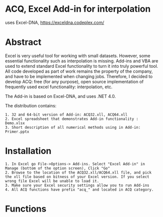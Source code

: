 # ACQ, Excel Add-in for interpolation 
uses Excel-DNA, https://exceldna.codeplex.com/

# Abstract 
Excel is very useful tool for working with small datasets. However, some essential functionality such as interpolation is missing. Add-ins and VBA are used to extend standard Excel functionality to turn it into truly powerful tool. All code developed as part of work remains the property of the company, and have to be implemented when changing jobs. Therefore, I decided to develop ACQ: free (for any purpose), open source implementation of frequently used excel functionality: interpolation, etc. 

The Add-in is based on Excel-DNA, and uses .NET 4.0.

The distribution contains: 

	1. 32 and 64-bit version of Add-in: ACQ32.xll, ACQ64.xll
	2. Excel spreadsheet that demonstrates Add-in functionality : Demo.xlsx
	3. Short description of all numerical methods using in Add-in: Primer.pptx 
	

# Installation 
	1. In Excel go File->Options-> Add-ins. Select "Excel Add-in" in Manage (bottom of the option screen), Click "Go"
	2. Browse to the location of the ACQ32.xll/ACQ64.xll file, and pick the xll file based on bitness of your Excel version. If you select wrong file Excel will be unable to load it.
	3. Make sure your Excel security settings allow you to run Add-ins 
	4. All ACQ functions have prefix "acq_" and located in ACQ category.
    
# Functions